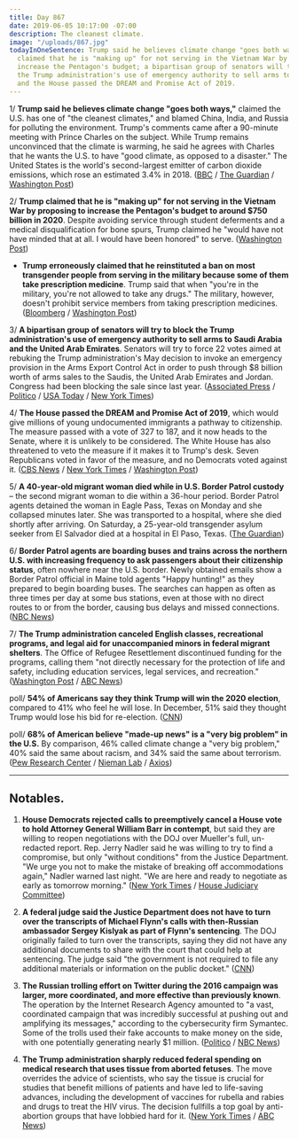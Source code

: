 ```yaml
---
title: Day 867
date: 2019-06-05 10:17:00 -07:00
description: The cleanest climate.
image: "/uploads/867.jpg"
todayInOneSentence: Trump said he believes climate change "goes both ways"; Trump
  claimed that he is "making up" for not serving in the Vietnam War by proposing to
  increase the Pentagon's budget; a bipartisan group of senators will try to block
  the Trump administration's use of emergency authority to sell arms to Saudi Arabia;
  and the House passed the DREAM and Promise Act of 2019.
---
```


1/ **Trump said he believes climate change "goes both ways,"** claimed the U.S. has one of "the cleanest climates," and blamed China, India, and Russia for polluting the environment. Trump's comments came after a 90-minute meeting with Prince Charles on the subject. While Trump remains unconvinced that the climate is warming, he said he agrees with Charles that he wants the U.S. to have "good climate, as opposed to a disaster." The United States is the world's second-largest emitter of carbon dioxide emissions, which rose an estimated 3.4% in 2018. ([BBC](https://www.bbc.com/news/world-us-canada-48531019) / [The Guardian](https://www.theguardian.com/us-news/2019/jun/05/donald-trump-tells-prince-charles-us-is-clean-on-climate-change) / [Washington Post](https://www.washingtonpost.com/world/europe/trump-pressed-on-the-environment-in-uk-visit-says-climate-change-goes-both-ways/2019/06/05/77c8750c-8717-11e9-9d73-e2ba6bbf1b9b_story.html))

2/ **Trump claimed that he is "making up" for not serving in the Vietnam War by proposing to increase the Pentagon's budget to around $750 billion in 2020**. Despite avoiding service through student deferments and a medical disqualification for bone spurs, Trump claimed he "would have not have minded that at all. I would have been honored" to serve. ([Washington Post](https://www.washingtonpost.com/national-security/2019/06/05/trump-is-making-up-not-serving-vietnam-with-increased-defense-funding-he-says/))

* **Trump erroneously claimed that he reinstituted a ban on most transgender people from serving in the military because some of them take prescription medicine**. Trump said that when "you're in the military, you're not allowed to take any drugs." The military, however, doesn't prohibit service members from taking prescription medicines. ([Bloomberg](https://www.bloomberg.com/news/articles/2019-06-05/trump-says-transgender-people-banned-from-military-over-drugs) / [Washington Post](https://www.washingtonpost.com/politics/2019/06/05/trump-says-transgender-troops-cant-serve-because-troops-cant-take-any-drugs-hes-wrong-many-ways/))

3/ **A bipartisan group of senators will try to block the Trump administration's use of emergency authority to sell arms to Saudi Arabia and the United Arab Emirates**. Senators will try to force 22 votes aimed at rebuking the Trump administration's May decision to invoke an emergency provision in the Arms Export Control Act in order to push through $8 billion worth of arms sales to the Saudis, the United Arab Emirates and Jordan. Congress had been blocking the sale since last year. ([Associated Press](https://www.apnews.com/540d432b2ec4462da0ad6d001890158a) / [Politico](https://www.politico.com/story/2019/06/05/senators-block-arms-sale-saudi-arabia-1353639) / [USA Today](https://www.usatoday.com/story/news/world/2019/06/05/saudi-arms-sale-bipartisan-senators-including-graham-rebuke-trump/1350645001/) / [New York Times](https://www.nytimes.com/2019/06/04/us/politics/senate-trump-saudi-arabia.html))

4/ **The House passed the DREAM and Promise Act of 2019**, which would give millions of young undocumented immigrants a pathway to citizenship. The measure passed with a vote of 327 to 187, and it now heads to the Senate, where it is unlikely to be considered. The White House has also threatened to veto the measure if it makes it to Trump's desk. Seven Republicans voted in favor of the measure, and no Democrats voted against it. ([CBS News](https://www.cbsnews.com/news/dream-and-promise-act-2019-passes-house-approves-bill-that-would-place-millions-of-immigrants-on-path-to-citizenship/) / [New York Times](https://www.nytimes.com/2019/06/04/us/politics/dream-promise-act.html) / [Washington Post](https://www.washingtonpost.com/powerpost/house-poised-to-pass-immigration-bill-that-would-protect-dreamers/2019/06/04/bac5cf98-86d7-11e9-a491-25df61c78dc4_story.html))

5/ **A 40-year-old migrant woman died while in U.S. Border Patrol custody** – the second migrant woman to die within a 36-hour period. Border Patrol agents detained the woman in Eagle Pass, Texas on Monday and she collapsed minutes later. She was transported to a hospital, where she died shortly after arriving. On Saturday, a 25-year-old transgender asylum seeker from El Salvador died at a hospital in El Paso, Texas. ([The Guardian](https://www.theguardian.com/us-news/live/2019/jun/04/trump-news-today-live-uk-trip-pelosi-impeachment-latest-updates-2020?page=with:block-5cf6e7f78f08f2552898479c#block-5cf6e7f78f08f2552898479c))

6/ **Border Patrol agents are boarding buses and trains across the northern U.S. with increasing frequency to ask passengers about their citizenship status**, often nowhere near the U.S. border. Newly obtained emails show a Border Patrol official in Maine told agents "Happy hunting!" as they prepared to begin boarding buses. The searches can happen as often as three times per day at some bus stations, even at those with no direct routes to or from the border, causing bus delays and missed connections. ([NBC News](https://www.nbcnews.com/politics/immigration/border-patrol-searches-have-increased-greyhound-other-buses-far-border-n1012596))

7/ **The Trump administration canceled English classes, recreational programs, and legal aid for unaccompanied minors in federal migrant shelters**. The Office of Refugee Resettlement discontinued funding for the programs, calling them "not directly necessary for the protection of life and safety, including education services, legal services, and recreation." ([Washington Post](https://www.washingtonpost.com/immigration/trump-administration-cancels-english-classes-soccer-legal-aid-for-unaccompanied-child-migrants-in-us-shelters/2019/06/05/df2a0008-8712-11e9-a491-25df61c78dc4_story.html) / [ABC News](https://abcnews.go.com/Politics/trump-administration-scales-back-education-recreation-migrant-kids/story?id=63506262))

poll/ **54% of Americans say they think Trump will win the 2020 election**, compared to 41% who feel he will lose. In December, 51% said they thought Trump would lose his bid for re-election. ([CNN](https://www.cnn.com/2019/06/05/politics/cnn-poll-trump-prediction-economy-issues/index.html))

poll/ **68% of American believe "made-up news" is a "very big problem" in the U.S.** By comparison, 46% called climate change a "very big problem," 40% said the same about racism, and 34% said the same about terrorism. ([Pew Research Center](https://www.journalism.org/2019/06/05/many-americans-say-made-up-news-is-a-critical-problem-that-needs-to-be-fixed/) / [Nieman Lab](https://www.niemanlab.org/2019/06/americans-think-made-up-news-is-a-bigger-problem-than-climate-change/) / [Axios](https://www.axios.com/americans-fake-news-problem-terrorism-da565b6c-6ab3-42a1-ae08-3400d68ab99c.html))

---

## Notables.

1. **House Democrats rejected calls to preemptively cancel a House vote to hold Attorney General William Barr in contempt**, but said they are willing to reopen negotiations with the DOJ over Mueller's full, un-redacted report. Rep. Jerry Nadler said he was willing to try to find a compromise, but only "without conditions" from the Justice Department. "We urge you not to make the mistake of breaking off accommodations again," Nadler warned last night. "We are here and ready to negotiate as early as tomorrow morning." ([New York Times](https://www.nytimes.com/2019/06/04/us/politics/trump-hope-hicks-annie-donaldson.html) / [House Judiciary Committee](https://judiciary.house.gov/news/press-releases/chairman-nadler-rejects-doj-demand-house-cancel-contempt-vote-resuming))

2. **A federal judge said the Justice Department does not have to turn over the transcripts of Michael Flynn's calls with then-Russian ambassador Sergey Kislyak as part of Flynn's sentencing**. The DOJ originally failed to turn over the transcripts, saying they did not have any additional documents to share with the court that could help at sentencing. The judge said "the government is not required to file any additional materials or information on the public docket." ([CNN](https://www.cnn.com/2019/06/04/politics/flynn-kislyak-sullivan-transcript/index.html))

3. **The Russian trolling effort on Twitter during the 2016 campaign was larger, more coordinated, and more effective than previously known**. The operation by the Internet Research Agency amounted to "a vast, coordinated campaign that was incredibly successful at pushing out and amplifying its messages," according to the cybersecurity firm Symantec. Some of the trolls used their fake accounts to make money on the side, with one potentially generating nearly $1 million. ([Politico](https://www.politico.com/story/2019/06/05/study-russia-cybersecurity-twitter-1353543) / [NBC News](https://www.nbcnews.com/politics/national-security/russian-trolls-who-interfered-2016-u-s-election-also-made-n1013811))

4. **The Trump administration sharply reduced federal spending on medical research that uses tissue from aborted fetuses**. The move overrides the advice of scientists, who say the tissue is crucial for studies that benefit millions of patients and have led to life-saving advances, including the development of vaccines for rubella and rabies and drugs to treat the HIV virus. The decision fullfills a top goal by anti-abortion groups that have lobbied hard for it. ([New York Times](https://www.nytimes.com/2019/06/05/us/politics/trump-fetal-tissue-research.html) / [ABC News](https://abcnews.go.com/Health/wireStory/trump-ending-fetal-tissue-research-federal-scientists-63506968))

